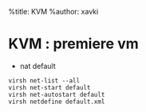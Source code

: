 %title: KVM
%author: xavki


# KVM : premiere vm


* nat default

```
virsh net-list --all
virsh net-start default
virsh net-autostart default
virsh netdefine default.xml
```

